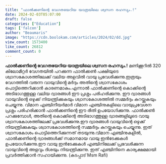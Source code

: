 ```yaml
---
title: "ഫാൽക്കണിന്റെ വേഗതയേറിയ യാത്രയിലെ ശ്വസന രഹസ്യം.!"
date: 2024-02-03T05:07:00
draft: false
categories: ["Education"]
tags: ['falcon']
author: "Beaumaris"
image: "https://cdn.boolokam.com/articles/2024/02/dd.jpg"
view_count: 1573400
like_count: 26812
comment_count: 0
---
```


**ഫാൽക്കണിന്റെ വേഗതയേറിയ യാത്രയിലെ ശ്വസന രഹസ്യം.!** മണിക്കൂറിൽ 320 കിലോമീറ്റർ വേഗതയിൽ പറക്കുന്ന ഫാൽക്കൺ പക്ഷിയുടെ ശ്വാസകോശത്തിലേക്ക് വലിയ അളവിൽ വായു പ്രവേശിക്കുന്നു.ഇത്രയും വേഗത്തിൽ വരുന്ന വായുവിൻ്റെ മർദ്ദം അതിൻ്റെ ശ്വാസകോശം പൊട്ടിത്തെറിക്കാൻ കാരണമാകും.എന്നാൽ ഫാൽക്കണിന്റെ കൊക്കിന്റെ അടിഭാഗത്തുള്ള വലിയ ദ്വാരങ്ങൾ ഈ പ്രശ്നം പരിഹരിക്കുന്നു. ഈ ദ്വാരങ്ങൾ വായുവിന്റെ ഒഴുക്ക് നിയന്ത്രിക്കുകയും ശ്വാസകോശത്തിൽ സമ്മർദ്ദം കുറയ്ക്കുകയും ചെയ്യുന്നു. വിമാന എഞ്ചിനീയർമാർ വിമാന എഞ്ചിനുകളിലെ വായുപ്രവേശന പ്രശ്നം പരിഹരിക്കാൻ ഫാൽക്കണിന്റെ ഈ രീതി ഉപയോഗിക്കുന്നു. ഫാൽക്കൺ പറക്കുമ്പോൾ, അതിന്റെ കൊക്കിന്റെ അടിഭാഗത്തുള്ള ദ്വാരങ്ങളിലൂടെ വായു ശ്വാസകോശത്തിലേക്ക് പ്രവേശിക്കുന്നു.ഈ ദ്വാരങ്ങൾ വായുവിന്റെ ഒഴുക്ക് നിയന്ത്രിക്കുകയും ശ്വാസകോശത്തിൻ്റെ സമ്മർദ്ദം കുറയ്ക്കുകയും ചെയ്യുന്നു. ഇത് ശ്വാസകോശം പൊട്ടിത്തെറിക്കുന്നത് തടയുന്നു.വിമാന എഞ്ചിനുകളിൽ, ഫാൽക്കണിന്റെ ദ്വാരങ്ങൾക്ക് സമാനമായ വായു ഇൻടേക്കുകൾ ഉപയോഗിക്കുന്നു.ഈ വായു ഇൻടേക്കുകൾ എഞ്ചിനിലേക്ക് പ്രവേശിക്കുന്ന വായുവിന്റെ അളവും ദിശയും നിയന്ത്രിക്കുന്നു. ഇത് എഞ്ചിനിനെ കാര്യക്ഷമമായി പ്രവർത്തിക്കാൻ സഹായിക്കുന്നു. (കടപ്പാട് Msm Rafi)
